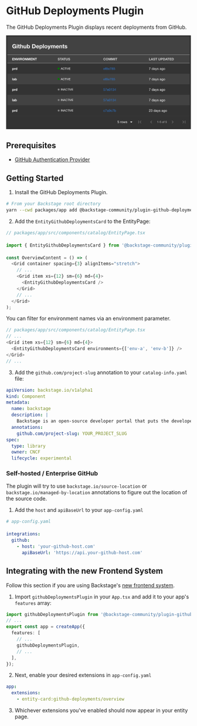 # GitHub Deployments Plugin

The GitHub Deployments Plugin displays recent deployments from GitHub.

![github-deployments-card](./docs/github-deployments-card.png)

## Prerequisites

- [GitHub Authentication Provider](https://backstage.io/docs/auth/github/provider)

## Getting Started

1. Install the GitHub Deployments Plugin.

```bash
# From your Backstage root directory
yarn --cwd packages/app add @backstage-community/plugin-github-deployments
```

2. Add the `EntityGithubDeploymentsCard` to the EntityPage:

```typescript
// packages/app/src/components/catalog/EntityPage.tsx

import { EntityGithubDeploymentsCard } from '@backstage-community/plugin-github-deployments';

const OverviewContent = () => (
  <Grid container spacing={3} alignItems="stretch">
    // ...
    <Grid item xs={12} sm={6} md={4}>
      <EntityGithubDeploymentsCard />
    </Grid>
    // ...
  </Grid>
);
```

You can filter for environment names via an environment parameter.

```typescript
// packages/app/src/components/catalog/EntityPage.tsx
// ...
<Grid item xs={12} sm={6} md={4}>
  <EntityGithubDeploymentsCard environments={['env-a', 'env-b']} />
</Grid>
// ...
```

3. Add the `github.com/project-slug` annotation to your `catalog-info.yaml` file:

```yaml
apiVersion: backstage.io/v1alpha1
kind: Component
metadata:
  name: backstage
  description: |
    Backstage is an open-source developer portal that puts the developer experience first.
  annotations:
    github.com/project-slug: YOUR_PROJECT_SLUG
spec:
  type: library
  owner: CNCF
  lifecycle: experimental
```

### Self-hosted / Enterprise GitHub

The plugin will try to use `backstage.io/source-location` or `backstage.io/managed-by-location`
annotations to figure out the location of the source code.

1. Add the `host` and `apiBaseUrl` to your `app-config.yaml`

```yaml
# app-config.yaml

integrations:
  github:
    - host: 'your-github-host.com'
      apiBaseUrl: 'https://api.your-github-host.com'
```

## Integrating with the new Frontend System

Follow this section if you are using Backstage's [new frontend system](https://backstage.io/docs/frontend-system/).

1. Import `githubDeploymentsPlugin` in your `App.tsx` and add it to your app's `features` array:

```typescript
import githubDeploymentsPlugin from '@backstage-community/plugin-github-deployments/alpha';
// ...
export const app = createApp({
  features: [
    // ...
    githubDeploymentsPlugin,
    // ...
  ],
});
```

2. Next, enable your desired extensions in `app-config.yaml`

```yaml
app:
  extensions:
    - entity-card:github-deployments/overview
```

3. Whichever extensions you've enabled should now appear in your entity page.
